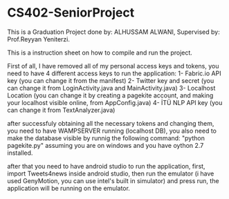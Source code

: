 # CS402-SeniorProject

This is a Graduation Project done by: ALHUSSAM ALWANI, Supervised by: Prof.Reyyan Yeniterzi.

This is a instruction sheet on how to compile and run the project.

First of all, I have removed all of my personal access keys and tokens, you need to have 4 different access keys to run the application:
1- Fabric.io API key (you can change it from the manifest)
2- Twitter key and secret (you can change it from LoginActivity.java and MainActivity.java)
3- Localhost Location (you can change it by creating a pagekite account, and making your localhost visible online, from AppConfig.java)
4- İTÜ NLP API key (you can change it from TextAnalyzer.java)


after successfuly obtaining all the necessary tokens and changing them, you need to have WAMPSERVER running (localhost DB), you also need to make the database visible by runnig the following command: "python pagekite.py" assuming you are on windows and you have oython 2.7 installed.

after that you need to have android studio to run the application, first, import Tweets4news inside android studio, then run the emulator (i have used GenyMotion, you can use intel's built in simulator) and press run, the application will be running on the emulator.
